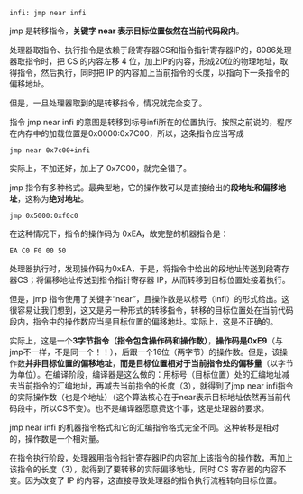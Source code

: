 
```
infi: jmp near infi
```

jmp 是转移指令，**关键字 near 表示目标位置依然在当前代码段内**。

处理器取指令、执行指令是依赖于段寄存器CS和指令指针寄存器IP的，8086处理器取指令时，把 CS 的内容左移 4 位，加上IP的内容，形成20位的物理地址，取得指令，然后执行，同时把 IP 的内容加上当前指令的长度，以指向下一条指令的偏移地址。

但是，一旦处理器取到的是转移指令，情况就完全变了。

指令 jmp near infi 的意图是转移到标号infi所在的位置执行。按照之前说的，程序在内存中的加载位置是0x0000:0x7C00，所以，这条指令应当写成

```
jmp near 0x7c00+infi
```

实际上，不加还好，加上了 0x7C00，就完全错了。

jmp 指令有多种格式。最典型地，它的操作数可以是直接给出的**段地址和偏移地址**，这称为**绝对地址**。

```
jmp 0x5000:0xf0c0
```

在这种情况下，指令的操作码为 0xEA，故完整的机器指令是：

```
EA C0 F0 00 50
```

处理器执行时，发现操作码为0xEA，于是，将指令中给出的段地址传送到段寄存器CS；将偏移地址传送到指令指针寄存器 IP，从而转移到目标位置处接着执行。

但是，jmp 指令使用了关键字“near”，且操作数是以标号（infi）的形式给出。这很容易让我们想到，这又是另一种形式的转移指令，转移的目标位置处在当前代码段内，指令中的操作数应当是目标位置的偏移地址。实际上，这是不正确的。

实际上，这是一个**3字节指令（指令包含操作码和操作数）**，**操作码是0xE9**（与jmp不一样，不是同一个！！），后跟一个16位（两字节）的操作数。但是，该操作数**并非目标位置的偏移地址**，**而是目标位置相对于当前指令处的偏移量**（以字节为单位）。在编译阶段，编译器是这么做的：用标号（目标位置）处的汇编地址减去当前指令的汇编地址，再减去当前指令的长度（3），就得到了jmp near infi指令的实际操作数（也是个地址）（这个算法核心在于near表示目标地址依然再当前代码段中，所以CS不变）。也不是编译器愿意费这个事，这是处理器的要求。

jmp near infi 的机器指令格式和它的汇编指令格式完全不同。这种转移是相对的，操作数是一个相对量。

在指令执行阶段，处理器用指令指针寄存器IP的内容加上该指令的操作数，再加上该指令的长度（3），就得到了要转移的实际偏移地址，同时 CS 寄存器的内容不变。因为改变了 IP 的内容，这直接导致处理器的指令执行流程转向目标位置。